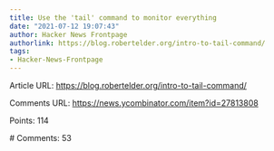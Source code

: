 ```yaml
---
title: Use the 'tail' command to monitor everything
date: "2021-07-12 19:07:43"
author: Hacker News Frontpage
authorlink: https://blog.robertelder.org/intro-to-tail-command/
tags:
- Hacker-News-Frontpage
---
```


<p>Article URL: <a href="https://blog.robertelder.org/intro-to-tail-command/">https://blog.robertelder.org/intro-to-tail-command/</a></p>
<p>Comments URL: <a href="https://news.ycombinator.com/item?id=27813808">https://news.ycombinator.com/item?id=27813808</a></p>
<p>Points: 114</p>
<p># Comments: 53</p>

